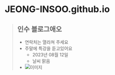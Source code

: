 # JEONG-INSOO.github.io
> ## 인수 블로그애오
>  - 연락처는 열라쳐 주세요
>  - 주말에 특강을 듣고있어요
>     - 2023년 08월 12일
>     - 날씨 맑음
> - ![이미지](https://cdn.pixabay.com/photo/2017/11/14/13/06/kitty-2948404_1280.jpg)
